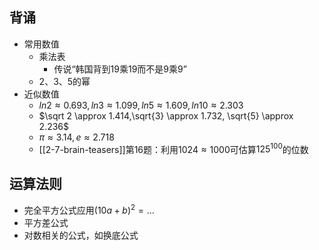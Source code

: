 ## 背诵
- 常用数值
  - 乘法表
    - 传说“韩国背到19乘19而不是9乘9”
  - 2、3、5的幂
- 近似数值
  - $ln2\approx 0.693, ln3\approx 1.099,ln5\approx 1.609, ln10\approx 2.303$
  - $\sqrt 2 \approx 1.414,\sqrt{3} \approx 1.732, \sqrt{5} \approx 2.236$
  - $\pi \approx 3.14, e\approx 2.718$
  - [[2-7-brain-teasers]]第16题：利用$1024\approx 1000$可估算$125^{100}$的位数
## 运算法则
- 完全平方公式应用$(10a+b)^2=...$
- 平方差公式
- 对数相关的公式，如换底公式